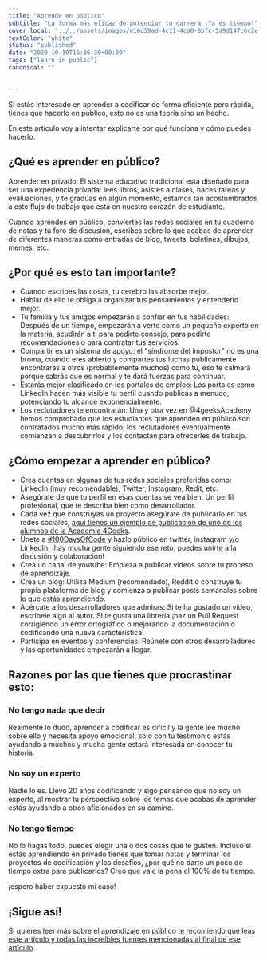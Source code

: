 ```yaml
---
title: "Aprende en público"
subtitle: "La forma más eficaz de potenciar tu carrera ¡Ya es tiempo!"
cover_local: "../../assets/images/e16d59ad-4c11-4ca0-8bfc-5a9d147c6c2e.jpeg"
textColor: "white"
status: "published"
date: "2020-10-19T16:36:30+00:00"
tags: ["learn in public"]
canonical: ""


---
```


Si estás interesado en aprender a codificar de forma eficiente pero rápida, tienes que hacerlo en público, esto no es una teoría sino un hecho.  

En este artículo voy a intentar explicarte por qué funciona y cómo puedes hacerlo.

## ¿Qué es aprender en público?

Aprender en privado: El sistema educativo tradicional está diseñado para ser una experiencia privada: lees libros, asistes a clases, haces tareas y evaluaciones, y te gradúas en algún momento, estamos tan acostumbrados a este flujo de trabajo que está en nuestro corazón de estudiante.

Cuando aprendes en público, conviertes las redes sociales en tu cuaderno de notas y tu foro de discusión, escribes sobre lo que acabas de aprender de diferentes maneras como entradas de blog, tweets, boletines, dibujos, memes, etc.

## ¿Por qué es esto tan importante?

- Cuando escribes las cosas, tu cerebro las absorbe mejor.
- Hablar de ello te obliga a organizar tus pensamientos y entenderlo mejor.
- Tu familia y tus amigos empezarán a confiar en tus habilidades: Después de un tiempo, empezarán a verte como un pequeño experto en la materia, acudirán a ti para pedirte consejo, para pedirte recomendaciones o para contratar tus servicios.
- Compartir es un sistema de apoyo: el "síndrome del impostor" no es una broma, cuando eres abierto y compartes tus luchas públicamente encontrarás a otros (probablemente muchos) como tú, eso te calmará porque sabrás que es normal y te dará fuerzas para continuar. 
- Estarás mejor clasificado en los portales de empleo: Los portales como LinkedIn hacen más visible tu perfil cuando publicas a menudo, potenciando tu alcance exponencialmente.
- Los reclutadores te encontrarán: Una y otra vez en @4geeksAcademy hemos comprobado que los estudiantes que aprenden en público son contratados mucho más rápido, los reclutadores eventualmente comienzan a descubrirlos y los contactan para ofrecerles de trabajo.

## ¿Cómo empezar a aprender en público?

- Crea cuentas en algunas de tus redes sociales preferidas como: LinkedIn (muy recomendable), Twitter, Instagram, Redit, etc.
- Asegúrate de que tu perfil en esas cuentas se vea bien: Un perfil profesional, que te describa bien como desarrollador.
- Cada vez que construyas un proyecto asegúrate de publicarlo en tus redes sociales, [aquí tienes un ejemplo de publicación de uno de los alumnos de la Academia 4Geeks](https://www.linkedin.com/feed/update/urn:li:activity:6750086679345815552/).
- Únete a [#100DaysOfCode](https://www.100daysofcode.com/) y hazlo público en twitter, instagram y/o LinkedIn, ¡hay mucha gente siguiendo ese reto, puedes unirte a la discusión y colaboración!
- Crea un canal de youtube: Empieza a publicar vídeos sobre tu proceso de aprendizaje.
- Crea un blog: Utiliza Medium (recomendado), Reddit o construye tu propia plataforma de blog y comienza a publicar posts semanales sobre lo que estás aprendiendo.
- Acércate a los desarrolladores que admiras: Si te ha gustado un vídeo, escríbele algo al autor.  Si te gusta una librería ¡haz un Pull Request corrigiendo un error ortográfico o mejorando la documentación o codificando una nueva característica!
- Participa en eventos y conferencias: Reúnete con otros desarrolladores y las oportunidades empezarán a llegar.

## Razones por las que tienes que procrastinar esto:

### No tengo nada que decir

Realmente lo dudo, aprender a codificar es difícil y la gente lee mucho sobre ello y necesita apoyo emocional, sólo con tu testimonio estás ayudando a muchos y mucha gente estará interesada en conocer tu historia.

### No soy un experto

Nadie lo es. Llevo 20 años codificando y sigo pensando que no soy un experto, al mostrar tu perspectiva sobre los temas que acabas de aprender estás ayudando a otros aficionados en su camino.

### No tengo tiempo

No lo hagas todo, puedes elegir una o dos cosas que te gusten. Incluso si estás aprendiendo en privado tienes que tomar notas y terminar los proyectos de codificación y los desafíos, ¿por qué no darte un poco de tiempo extra para publicarlos? Creo que vale la pena el 100% de tu tiempo. 

¡espero haber expuesto mi caso!

## ¡Sigue así!

Si quieres leer más sobre el aprendizaje en público te recomiendo que leas [este artículo y todas las increíbles fuentes mencionadas al final de ese artículo](https://www.swyx.io/learn-in-public/).

